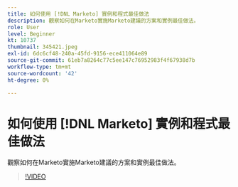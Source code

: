 ```yaml
---
title: 如何使用 [!DNL Marketo] 實例和程式最佳做法
description: 觀察如何在Marketo實施Marketo建議的方案和實例最佳做法。
role: User
level: Beginner
kt: 10737
thumbnail: 345421.jpeg
exl-id: 6dc6cf48-240a-45fd-9156-ece411064e89
source-git-commit: 61eb7a8264c77c5ee147c76952983f4f67938d7b
workflow-type: tm+mt
source-wordcount: '42'
ht-degree: 0%

---
```


# 如何使用 [!DNL Marketo] 實例和程式最佳做法

觀察如何在Marketo實施Marketo建議的方案和實例最佳做法。

>[!VIDEO](https://video.tv.adobe.com/v/345421/?quality=12&learn=on)
